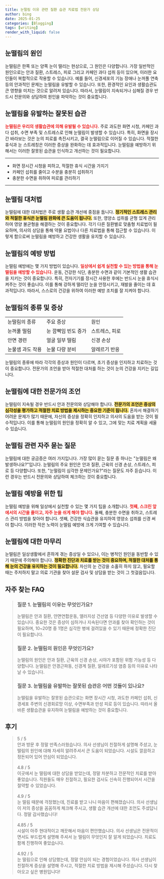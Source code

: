 ```yaml
---
title: 눈떨림 이유 관련 질환 습관 치료법 전문가 상담
author: bing
date: 2025-01-25
categories: [Blogging]
tags: [writing]
render_with_liquid: false
---
```



<h2 id='눈떨림의 원인'>눈떨림의 원인</h2>

<p>눈떨림은 한쪽 또는 양쪽 눈이 떨리는 현상으로, 그 원인은 다양합니다. 가장 일반적인 원인으로는 안과 질환, 스트레스, 피로 그리고 카페인 과다 섭취 등이 있으며, 이러한 요인들이 복합적으로 작용할 수 있습니다. 예를 들어, 신경세포의 기능 장애나 눈꺼풀 연축 등의 안과적인 문제는 눈떨림을 유발할 수 있습니다. 또한, 환경적인 요인과 생활습관도 큰 영향을 미치는 것으로 알려져 있습니다. 따라서, 눈떨림이 지속되거나 심해질 경우 반드시 전문의와 상담하여 원인을 파악하는 것이 중요합니다.</p>

<h2 id='눈떨림을 유발하는 잘못된 습관'>눈떨림을 유발하는 잘못된 습관</h2>

<p><b><span style="color: #ee2323;">눈떨림은 우리의 생활습관에 의해 유발될 수 있습니다.</span></b> 주로 과도한 화면 시청, 카페인 과다 섭취, 수면 부족 및 스트레스로 인해 눈떨림이 발생할 수 있습니다. 특히, 화면을 장시간 바라보는 것은 눈의 피로를 촉진시키고, 결국 눈떨림으로 이어질 수 있습니다. 적절한 휴식과 눈 스트레칭은 이러한 증상을 완화하는 데 효과적입니다. 눈떨림을 예방하기 위해서는 이러한 잘못된 습관을 인식하고 개선하는 것이 필요합니다.</p>

<hr />

<ul>
    <li>화면 장시간 시청을 피하고, 적절한 휴식 시간을 가지기</li>
    <li>카페인 섭취를 줄이고 수분을 충분히 섭취하기</li>
    <li>충분한 수면을 취하여 피로를 관리하기</li>
</ul>

<hr />

<h2 id='눈떨림 대처법'>눈떨림 대처법</h2>

<p>눈떨림에 대한 대처법은 주로 생활 습관 개선에 중점을 둡니다. <b><span style="background-color: #ffe066;">정기적인 스트레스 관리와 적절한 휴식은 눈떨림 완화에 큰 도움이 됩니다.</span></b> 또한, 영양소 섭취를 균형 있게 관리하여 영양 불균형을 해결하는 것이 중요합니다. 각기 다른 질환별로 맞춤형 치료법이 필요하며, 의사의 상담을 통해 약물 요법이나 다른 치료법을 통해 접근할 수 있습니다. 이렇게 함으로써 눈떨림을 예방하고 건강한 생활을 유지할 수 있습니다.</p>

<h2 id='눈떨림의 예방 방법'>눈떨림의 예방 방법</h2>

<p>눈떨림 예방에는 몇 가지 방법이 있습니다. <b><span style="color: #ee2323;">일상에서 쉽게 실천할 수 있는 방법을 통해 눈떨림을 예방할 수 있습니다.</span></b> 운동, 건강한 식단, 충분한 수면과 같이 기본적인 생활 습관을 지키는 것이 중요합니다. 특히, 전자기기를 장시간 사용한 후에는 반드시 눈을 휴식시켜주는 것이 좋습니다. 이를 통해 강하게 떨리던 눈을 안정시키고, 재발을 줄이는 데 효과적입니다. 따라서, 스스로의 건강을 위하여 이러한 예방 조치를 잘 지켜야 합니다.</p>

<h2 id='눈떨림의 종류 및 증상'>눈떨림의 종류 및 증상</h2>

<table>
    <tr>
        <td>눈떨림의 종류</td>
        <td>주요 증상</td>
        <td>원인</td>
    </tr>
    <tr>
        <td>눈꺼풀 떨림</td>
        <td>눈 깜빡임 빈도 증가</td>
        <td>스트레스, 피로</td>
    </tr>
    <tr>
        <td>안면 경련</td>
        <td>얼굴 일부 떨림</td>
        <td>신경 손상</td>
    </tr>
    <tr>
        <td>눈물샘 과도 작용</td>
        <td>눈물 다량 분비</td>
        <td>알레르기 반응</td>
    </tr>
</table>

<p>눈떨림의 종류에 따라 각각의 증상과 원인이 다르며, 초기 증상을 인지하고 치료하는 것이 중요합니다. 전문가의 조언을 받아 적절한 대처를 하는 것이 눈의 건강을 지키는 길입니다.</p>

<h2 id='눈떨림에 대한 전문가의 조언'>눈떨림에 대한 전문가의 조언</h2>

<p>눈떨림이 지속될 경우 반드시 안과 전문의와 상담해야 합니다. <b><span style="background-color: #ffe066;">전문가의 조언은 증상의 심각성을 평가하고 적절한 치료 방법을 제시하는 중요한 기준이 됩니다.</span></b> 혼자서 해결하기 어려운 문제가 많기 때문에, 자신의 증상을 정확히 인지하고 의사의 도움을 받는 것이 필수적입니다. 이를 통해 눈떨림의 원인을 정확히 알 수 있고, 그에 맞는 치료 계획을 세울 수 있습니다.</p>

<h2 id='눈떨림 관련 자주 묻는 질문'>눈떨림 관련 자주 묻는 질문</h2>

<p>눈떨림에 대한 궁금증은 여러 가지입니다. 가장 많이 묻는 질문 중 하나는 "눈떨림은 왜 발생하나요?"입니다. 눈떨림의 주요 원인은 안과 질환, 근육의 신경 손상, 스트레스, 피로 등 다양합니다. 또한, "눈떨림이 심각한 문제인가요?"라는 질문도 자주 듣습니다. 이런 경우는 반드시 전문의와 상담하여 체크하는 것이 중요합니다.</p>

<h2 id='눈떨림 예방을 위한 팁'>눈떨림 예방을 위한 팁</h2>

<p>눈떨림 예방을 위해 일상에서 실천할 수 있는 몇 가지 팁을 소개합니다. <b><span style="color: #ee2323;">첫째, 스크린 앞에서의 시간을 줄이고, 자주 눈을 쉬게 해야 합니다.</span></b> 둘째, 충분한 수면을 취하고, 스트레스 관리 방법을 찾아야 합니다. 셋째, 건강한 식습관을 유지하여 영양소 섭취를 신경 써야 합니다. 이러한 작은 노력이 눈떨림 예방에 크게 기여할 수 있습니다.</p>

<h2 id='눈떨림에 대한 마무리'>눈떨림에 대한 마무리</h2>

<p>눈떨림은 일상생활에서 흔하게 겪는 증상일 수 있으나, 이는 병적인 원인을 동반할 수 있기 때문에 주의해야 합니다. <b><span style="background-color: #ffe066;">정확한 진단과 치료를 받는 것이 중요하며, 적절한 대처를 통해 눈의 건강을 유지하는 것이 필요합니다.</span></b> 자신의 눈 건강을 소홀히 하지 않고, 필요할 때는 주저하지 말고 의료 기관을 찾아 설문 검사 및 상담을 받는 것이 그 첫걸음입니다.</p>


<h2 id='자주_찾는_FAQ'>자주 찾는 FAQ</h2>
<div itemscope="" itemtype="https://schema.org/FAQPage"> 
<blockquote> 
<div itemscope="" itemprop="mainEntity" itemtype="https://schema.org/Question"> 
<h3 itemprop="name">질문 1. 눈떨림의 이유는 무엇인가요?</h3> 
<div itemscope="" itemprop="acceptedAnswer" itemtype="https://schema.org/Answer"> 
<span itemprop="text"> 
<p>눈떨림은 안과 질환, 안면연합운동, 앨러지성 건선염 등 다양한 이유로 발생할 수 있습니다. 중요한 것은 증상이 심하거나 지속된다면 안과를 찾아 확인하는 것이 필요하며, 10~20명 중 1명은 심각한 병에 걸려있을 수 있기 때문에 정확한 진단이 필요합니다.</p> 
</span> 
</div> 
</div> 
<div itemscope="" itemprop="mainEntity" itemtype="https://schema.org/Question"> 
<h3 itemprop="name">질문 2. 눈떨림의 원인은 무엇인가요?</h3> 
<div itemscope="" itemprop="acceptedAnswer" itemtype="https://schema.org/Answer"> 
<span itemprop="text"> 
<p>눈떨림의 원인은 안과 질환, 근육의 신경 손상, 시야가 포함된 위험 가능성 등 다양합니다. 눈떨림은 안경근파동, 신경계 질환, 알레르기성 염증 등의 이유로 나타날 수 있습니다.</p> 
</span> 
</div> 
</div> 
<div itemscope="" itemprop="mainEntity" itemtype="https://schema.org/Question"> 
<h3 itemprop="name">질문 3. 눈떨림을 유발하는 잘못된 습관은 어떤 것들이 있나요?</h3> 
<div itemscope="" itemprop="acceptedAnswer" itemtype="https://schema.org/Answer"> 
<span itemprop="text"> 
<p>눈떨림을 유발하는 잘못된 습관으로는 화면 장시간 시청, 과도한 카페인 섭취, 신경세포 주변의 신경회로망 이상, 수면부족과 만성 피로 등이 있습니다. 따라서 올바른 생활습관을 유지하여 눈떨림을 예방하는 것이 중요합니다.</p> 
</span> 
</div> 
</div> 
</blockquote> 
</div>
<h2 id='후기'>후기</h2>
<div itemscope itemtype="https://schema.org/Product">
  <blockquote>
  <div itemprop="review" itemscope itemtype="https://schema.org/Review">
      <div itemprop="reviewRating" itemscope itemtype="https://schema.org/Rating"> <span itemprop="ratingValue">5</span> / <span itemprop="bestRating">5</span> </div>
      <span itemprop="reviewBody">안과 방문 후 정말 만족스러웠습니다. 의사 선생님이 친절하게 설명해 주셨고, 눈 떨림의 원인에 대해 자세히 알려주셔서 큰 도움이 되었습니다. 시설도 깔끔하고 정돈되어 있어 안심이 되었습니다.</span>
  </div>
  <br>
  <div itemprop="review" itemscope itemtype="https://schema.org/Review">
      <div itemprop="reviewRating" itemscope itemtype="https://schema.org/Rating"> <span itemprop="ratingValue">4.8</span> / <span itemprop="bestRating">5</span> </div>
      <span itemprop="reviewBody">이곳에서 눈 떨림에 대한 상담을 받았는데, 정말 차분하고 전문적인 치료를 받아 좋았습니다. 직원들도 매우 친절하고, 필요한 검사도 신속히 진행되어서 시간을 절약할 수 있었습니다.</span>
  </div>
  <br>
  <div itemprop="review" itemscope itemtype="https://schema.org/Review">
      <div itemprop="reviewRating" itemscope itemtype="https://schema.org/Rating"> <span itemprop="ratingValue">4.9</span> / <span itemprop="bestRating">5</span> </div>
      <span itemprop="reviewBody">눈 떨림 때문에 걱정했는데, 진료를 받고 나니 마음이 편해졌습니다. 의사 선생님이 저의 증상을 꼼꼼하게 체크해 주시고, 생활 습관 개선에 대한 조언도 주셨답니다. 정말 감사했습니다!</span>
  </div>
  <br>
  <div itemprop="review" itemscope itemtype="https://schema.org/Review">
      <div itemprop="reviewRating" itemscope itemtype="https://schema.org/Rating"> <span itemprop="ratingValue">4.85</span> / <span itemprop="bestRating">5</span> </div>
      <span itemprop="reviewBody">시설이 아주 현대적이고 깨끗해서 마음이 편안했습니다. 의사 선생님은 전문적이면서도 부드럽게 설명해 주셔서 눈 떨림이 무엇인지 잘 알게 되었습니다. 치료도 함께 진행하여 좋았습니다.</span>
  </div>
  <br>
  <div itemprop="review" itemscope itemtype="https://schema.org/Review">
      <div itemprop="reviewRating" itemscope itemtype="https://schema.org/Rating"> <span itemprop="ratingValue">4.92</span> / <span itemprop="bestRating">5</span> </div>
      <span itemprop="reviewBody">눈 떨림으로 인해 상담했는데, 정말 안심이 되는 경험이었습니다. 의사 선생님이 친절하게 증상을 설명해 주시고, 적절한 치료 방법을 제시해 주셨습니다. 다시 찾아오고 싶은 병원입니다!</span>
  </div>
  </blockquote>
</div>

